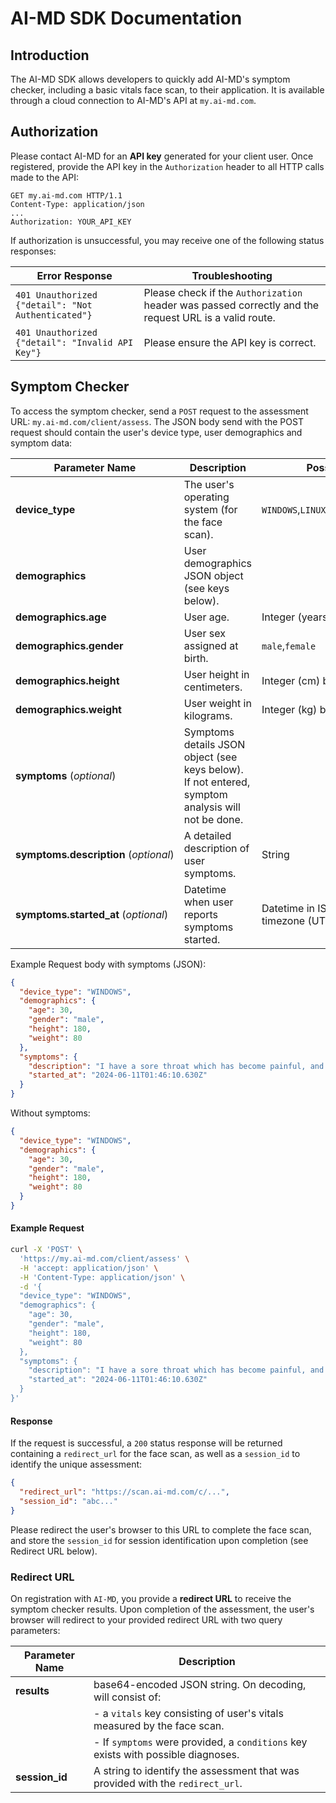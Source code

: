 # AI-MD SDK Documentation

## Introduction

The AI-MD SDK allows developers to quickly add AI-MD's symptom checker, including a basic vitals face scan, to their application. It is available through a cloud connection to AI-MD's API at `my.ai-md.com`.

## Authorization

Please contact AI-MD for an **API key** generated for your client user. Once registered, provide the API key in the `Authorization` header to all HTTP calls made to the API:

```http
GET my.ai-md.com HTTP/1.1
Content-Type: application/json
...
Authorization: YOUR_API_KEY
```

If authorization is unsuccessful, you may receive one of the following status responses:

| Error Response                                     | Troubleshooting                                                                                       |
| -------------------------------------------------- | ----------------------------------------------------------------------------------------------------- |
| `401 Unauthorized {"detail": "Not Authenticated"}` | Please check if the `Authorization` header was passed correctly and the request URL is a valid route. |
| `401 Unauthorized {"detail": "Invalid API Key"}`   | Please ensure the API key is correct.                                                                 |

## Symptom Checker

To access the symptom checker, send a `POST` request to the assessment URL: `my.ai-md.com/client/assess`. The JSON body send with the POST request should contain the user's device type, user demographics and symptom data:

| Parameter Name                        | Description                                                                                       | Possible Values                            |
| ------------------------------------- | ------------------------------------------------------------------------------------------------- | ------------------------------------------ |
| **device_type**                       | The user's operating system (for the face scan).                                                  | `WINDOWS`,`LINUX`,`ANDROID_PHONE`,`IPHONE` |
| **demographics**                      | User demographics JSON object (see keys below).                                                   |                                            |
| **demographics.age**                  | User age.                                                                                         | Integer (years) between 13-120             |
| **demographics.gender**               | User sex assigned at birth.                                                                       | `male`,`female`                            |
| **demographics.height**               | User height in centimeters.                                                                       | Integer (cm) between 120-220               |
| **demographics.weight**               | User weight in kilograms.                                                                         | Integer (kg) between 30-300                |
| **symptoms** (_optional_)             | Symptoms details JSON object (see keys below). If not entered, symptom analysis will not be done. |                                            |
| **symptoms.description** (_optional_) | A detailed description of user symptoms.                                                          | String                                     |
| **symptoms.started_at** (_optional_)  | Datetime when user reports symptoms started.                                                      | Datetime in ISO format with timezone (UTC) |

Example Request body with symptoms (JSON):

```json
{
  "device_type": "WINDOWS",
  "demographics": {
    "age": 30,
    "gender": "male",
    "height": 180,
    "weight": 80
  },
  "symptoms": {
    "description": "I have a sore throat which has become painful, and experience a delibitating cough intermittently throughout the day. My chest also hurts.",
    "started_at": "2024-06-11T01:46:10.630Z"
  }
}
```

Without symptoms:

```json
{
  "device_type": "WINDOWS",
  "demographics": {
    "age": 30,
    "gender": "male",
    "height": 180,
    "weight": 80
  }
}
```

#### Example Request

```bash
curl -X 'POST' \
  'https://my.ai-md.com/client/assess' \
  -H 'accept: application/json' \
  -H 'Content-Type: application/json' \
  -d '{
  "device_type": "WINDOWS",
  "demographics": {
    "age": 30,
    "gender": "male",
    "height": 180,
    "weight": 80
  },
  "symptoms": {
    "description": "I have a sore throat which has become painful, and experience a delibitating cough intermittently throughout the day. My chest also hurts.",
    "started_at": "2024-06-11T01:46:10.630Z"
  }
}'
```

#### Response

If the request is successful, a `200` status response will be returned containing a `redirect_url` for the face scan, as well as a `session_id` to identify the unique assessment:

```json
{
  "redirect_url": "https://scan.ai-md.com/c/...",
  "session_id": "abc..."
}
```

Please redirect the user's browser to this URL to complete the face scan, and store the `session_id` for session identification upon completion (see Redirect URL below).

### Redirect URL

On registration with `AI-MD`, you provide a **redirect URL** to receive the symptom checker results. Upon completion of the assessment, the user's browser will redirect to your provided redirect URL with two query parameters:

| Parameter Name | Description                                                                       |
| -------------- | --------------------------------------------------------------------------------- |
| **results**    | base64-encoded JSON string. On decoding, will consist of:                         |
|                | - a `vitals` key consisting of user's vitals measured by the face scan.           |
|                | - If `symptoms` were provided, a `conditions` key exists with possible diagnoses. |
| **session_id** | A string to identify the assessment that was provided with the `redirect_url`.    |

